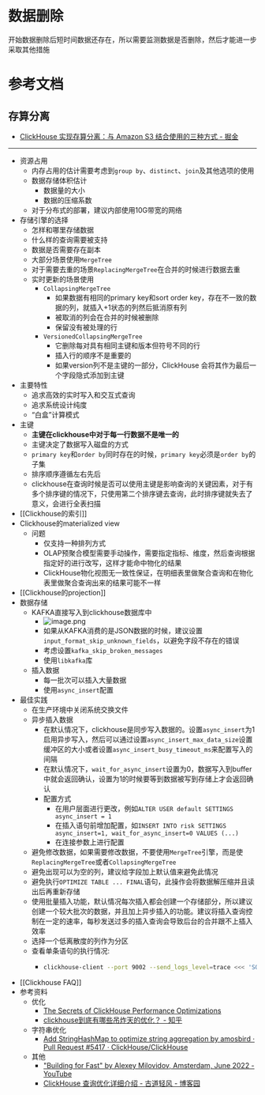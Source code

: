 # 数据删除

开始数据删除后短时间数据还存在，所以需要监测数据是否删除，然后才能进一步采取其他措施
# 参考文档

## 存算分离

- [ClickHouse 实现存算分离：与 Amazon S3 结合使用的三种方式 - 掘金](https://juejin.cn/post/7280007832714870796)

---


- 资源占用
	- 内存占用的估计需要考虑到`group by`、`distinct`、`join`及其他选项的使用
	- 数据存储体积估计
		- 数据量的大小
		- 数据的压缩系数
	- 对于分布式的部署，建议内部使用10G带宽的网络
- 存储引擎的选择
	- 怎样和哪里存储数据
	- 什么样的查询需要被支持
	- 数据是否需要存在副本
	- 大部分场景使用`MergeTree`
	- 对于需要去重的场景`ReplacingMergeTree`在合并的时候进行数据去重
	- 实时更新的场景使用
		- `CollapsingMergeTree`
			- 如果数据有相同的primary key和sort order key，存在不一致的数据的列，就插入+1状态的列然后抵消原有列
			- 被取消的列会在合并的时候被删除
			- 保留没有被处理的行
		- `VersionedCollapsingMergeTree`
			- 它删除每对具有相同主键和版本但符号不同的行
			- 插入行的顺序不是重要的
			- 如果version列不是主键的一部分，ClickHouse 会将其作为最后一个字段隐式添加到主键
- 主要特性
	- 追求高效的实时写入和交互式查询
	- 追求系统设计纯度
	- “白盒”计算模式
- 主键
	- **主键在clickhouse中对于每一行数据不是唯一的**
	- 主键决定了数据写入磁盘的方式
	- `primary key`和`order by`同时存在的时候，`primary key`必须是`order by`的子集
	- 排序顺序遵循左右先后
	- clickhouse在查询时候是否可以使用主键是影响查询的关键因素，对于有多个排序键的情况下，只使用第二个排序键去查询，此时排序键就失去了意义，会进行全表扫描
- [[Clickhouse的索引]]
- Clickhouse的materialized view
	- 问题
		- 仅支持一种排列方式
		- OLAP预聚合模型需要手动操作，需要指定指标、维度，然后查询根据指定好的进行改写，这样才能命中物化的结果
		- ClickHouse物化视图无一致性保证，在明细表里做聚合查询和在物化表里做聚合查询出来的结果可能不一样
- [[Clickhouse的projection]]
- 数据存储
	- KAFKA直接写入到clickhouse数据库中
		- ![image.png](../assets/image_1679629794405_0.png)
		- 如果从KAFKA消费的是JSON数据的时候，建议设置`input_format_skip_unknown_fields`，以避免字段不存在的错误
		- 考虑设置`kafka_skip_broken_messages`
		- 使用`libkafka`库
	- 插入数据
		- 每一批次可以插入大量数据
		- 使用`async_insert`配置
- 最佳实践
	- 在生产环境中关闭系统交换文件
	- 异步插入数据
		- 在默认情况下，clickhouse是同步写入数据的。设置`async_insert`为1启用异步写入，然后可以通过设置`async_insert_max_data_size`设置缓冲区的大小或者设置`async_insert_busy_timeout_ms`来配置写入的间隔
		- 在默认情况下，`wait_for_async_insert`设置为0，数据写入到buffer中就会返回确认，设置为1的时候要等到数据被写到存储上才会返回确认
		- 配置方式
			- 在用户层面进行更改，例如`ALTER USER default SETTINGS async_insert = 1`
			- 在插入语句前增加配置，如`INSERT INTO risk SETTINGS async_insert=1, wait_for_async_insert=0 VALUES (...)`
			- 在连接参数上进行配置
	- 避免修改数据，如果需要修改数据，不要使用`MergeTree`引擎，而是使`ReplacingMergeTree`或者`CollapsingMergeTree`
	- 避免出现可以为空的列，建议给字段加上默认值来避免此情况
	- 避免执行`OPTIMIZE TABLE ... FINAL`语句，此操作会将数据解压缩并且读出后再重新存储
	- 使用批量插入功能，默认情况每次插入都会创建一个存储部分，所以建议创建一个较大批次的数据，并且加上异步插入的功能。建议将插入查询控制在一定的速率，每秒发送过多的插入查询会导致后台的合并跟不上插入效率
	- 选择一个低离散度的列作为分区
	- 查看单条语句的执行情况:
		- ```bash
		  clickhouse-client --port 9002 --send_logs_level=trace <<< 'SQL 语句'
		  ```
- [[Clickhouse FAQ]]
- 参考资料
	- 优化
		- [The Secrets of ClickHouse Performance Optimizations](https://presentations.clickhouse.com/bdtc_2019/#cover)
		- [clickhouse到底有哪些吊炸天的优化？ - 知乎](https://www.zhihu.com/question/446288242)
	- 字符串优化
		- [Add StringHashMap to optimize string aggregation by amosbird · Pull Request #5417 · ClickHouse/ClickHouse](https://github.com/ClickHouse/ClickHouse/pull/5417)
	- 其他
		- ["Building for Fast" by Alexey Milovidov, Amsterdam, June 2022 - YouTube](https://www.youtube.com/watch?v=CAS2otEoerM)
		- [ClickHouse 查询优化详细介绍 - 古道轻风 - 博客园](https://www.cnblogs.com/88223100/p/ClickHouse-query-optimization-in-detail.html)